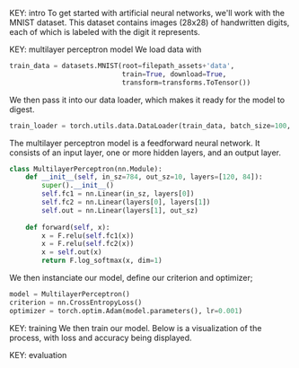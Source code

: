 
KEY: intro
To get started with artificial neural networks, we'll work with the MNIST dataset. This dataset contains images (28x28) of handwritten digits, each of which is labeled with the digit it represents.


KEY: multilayer perceptron model
We load data with
```python
train_data = datasets.MNIST(root=filepath_assets+'data', 
                            train=True, download=True, 
                            transform=transforms.ToTensor())
```

We then pass it into our data loader, which makes it ready for the model to digest.
```python
train_loader = torch.utils.data.DataLoader(train_data, batch_size=100, shuffle=True)
```


The multilayer perceptron model is a feedforward neural network. It consists of an input layer, one or more hidden layers, and an output layer.
```python
class MultilayerPerceptron(nn.Module):
    def __init__(self, in_sz=784, out_sz=10, layers=[120, 84]):
        super().__init__()
        self.fc1 = nn.Linear(in_sz, layers[0])
        self.fc2 = nn.Linear(layers[0], layers[1])
        self.out = nn.Linear(layers[1], out_sz)
    
    def forward(self, x):
        x = F.relu(self.fc1(x))
        x = F.relu(self.fc2(x))
        x = self.out(x)
        return F.log_softmax(x, dim=1)
```

We then instanciate our model, define our criterion and optimizer;
```python
model = MultilayerPerceptron()
criterion = nn.CrossEntropyLoss()
optimizer = torch.optim.Adam(model.parameters(), lr=0.001)
```


KEY: training
We then train our model. Below is a visualization of the process, with loss and accuracy being displayed.


KEY: evaluation

